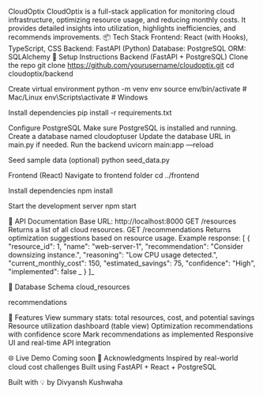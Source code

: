 CloudOptix
CloudOptix is a full-stack application for monitoring cloud infrastructure, optimizing resource usage, and reducing monthly costs. It provides detailed insights into utilization, highlights inefficiencies, and recommends improvements.
📦 Tech Stack
Frontend: React (with Hooks), TypeScript, CSS
Backend: FastAPI (Python)
Database: PostgreSQL
ORM: SQLAlchemy
🚀 Setup Instructions
Backend (FastAPI + PostgreSQL)
Clone the repo
	git clone https://github.com/yourusername/cloudoptix.git
	cd cloudoptix/backend

Create virtual environment
	python -m venv env
	source env/bin/activate  # Mac/Linux
	env\Scripts\activate   # Windows

Install dependencies
	pip install -r requirements.txt

Configure PostgreSQL
Make sure PostgreSQL is installed and running.
Create a database named cloudoptuser
Update the database URL in main.py if needed.
Run the backend
	uvicorn main:app —reload


Seed sample data (optional)
	python seed_data.py

Frontend (React)
Navigate to frontend folder
	cd ../frontend

Install dependencies
	npm install

Start the development server
	npm start

🔌 API Documentation
	Base URL: http://localhost:8000
GET /resources
	Returns a list of all cloud resources.
GET /recommendations
	Returns optimization suggestions based on resource usage.
	Example response:
	[
  		{
    			"resource_id": 1,
    			"name": "web-server-1",
    			"recommendation": "Consider downsizing instance.",
    			"reasoning": "Low CPU usage detected.",
    			"current_monthly_cost": 150,
    			"estimated_savings": 75,
    			"confidence": "High",
    			"implemented": false
  	_	}
	]_

🧮 Database Schema
cloud_resources

recommendations


🎯 Features
View summary stats: total resources, cost, and potential savings
Resource utilization dashboard (table view)
Optimization recommendations with confidence score
Mark recommendations as implemented
Responsive UI and real-time API integration

🌐 Live Demo
	Coming soon
🙌 Acknowledgments
Inspired by real-world cloud cost challenges
Built using FastAPI + React + PostgreSQL

Built with 💡 by Divyansh Kushwaha
